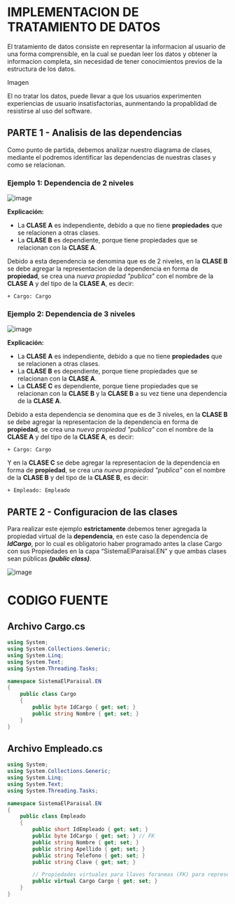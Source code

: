 # IMPLEMENTACION DE TRATAMIENTO DE DATOS
El tratamiento de datos consiste en representar la informacion al usuario de una forma comprensible, en la cual se puedan leer los datos y obtener la informacion completa, sin necesidad de tener conocimientos previos de la estructura de los datos. 

Imagen

El no tratar los datos, puede llevar a que los usuarios experimenten experiencias de usuario insatisfactorias, aunmentando la propablidad de resistirse al uso del software. 

## PARTE 1 - Analisis de las dependencias

Como punto de partida, debemos analizar nuestro diagrama de clases, mediante el podremos identificar las dependencias de nuestras clases y como se relacionan. 

### **Ejemplo 1:** Dependencia de 2 niveles

![image](https://github.com/user-attachments/assets/1ea1e45e-bc74-4b3d-93cb-d54d8e59ebe0)

**Explicación:** 
- La **CLASE A** es independiente, debido a que no tiene **propiedades** que se relacionen a otras clases.
- La **CLASE B** es dependiente, porque tiene propiedades que se relacionan con la **CLASE A**.

Debido a esta dependencia se denomina que es de 2 niveles, en la **CLASE B** se debe agregar la representacion de la dependencia en forma de **propiedad**, se crea una *nueva propiedad "publica"* con el nombre de la **CLASE A** y del tipo de la **CLASE A**, es decir: 
```
+ Cargo: Cargo
```

### **Ejemplo 2:** Dependencia de 3 niveles

![image](https://github.com/user-attachments/assets/f3aba9c2-5db6-4c8e-9c60-215ec3d44b94)

**Explicación:** 
- La **CLASE A** es independiente, debido a que no tiene **propiedades** que se relacionen a otras clases.
- La **CLASE B** es dependiente, porque tiene propiedades que se relacionan con la **CLASE A**.
- La **CLASE C** es dependiente, porque tiene propiedades que se relacionan con la **CLASE B** y la **CLASE B** a su vez tiene una dependencia de la **CLASE A**.

Debido a esta dependencia se denomina que es de 3 niveles, en la **CLASE B** se debe agregar la representacion de la dependencia en forma de **propiedad**, se crea una *nueva propiedad "publica"* con el nombre de la **CLASE A** y del tipo de la **CLASE A**, es decir: 
```
+ Cargo: Cargo
```

Y en la **CLASE C** se debe agregar la representacion de la dependencia en forma de **propiedad**, se crea una *nueva propiedad "publica"* con el nombre de la **CLASE B** y del tipo de la **CLASE B**, es decir: 
```
+ Empleado: Empleado
```
## PARTE 2 - Configuracion de las clases

Para realizar este ejemplo **estrictamente** debemos tener agregada la propiedad virtual de la **dependencia**, en este caso la dependencia de ***IdCargo***, por lo cual es obligatorio haber  programado antes la clase Cargo con sus Propiedades en la capa “SistemaElParaisal.EN” y que  ambas clases sean públicas ***(public class)***.

![image](https://github.com/user-attachments/assets/7e63e2bf-7d71-4b5e-b1aa-e2a8f4a69214)

# CODIGO FUENTE

## Archivo **Cargo.cs**
```csharp
using System;
using System.Collections.Generic;
using System.Linq;
using System.Text;
using System.Threading.Tasks;

namespace SistemaElParaisal.EN
{
    public class Cargo
    {
        public byte IdCargo { get; set; }
        public string Nombre { get; set; }
    }
}
```

## Archivo **Empleado.cs**
```csharp
using System;
using System.Collections.Generic;
using System.Linq;
using System.Text;
using System.Threading.Tasks;

namespace SistemaElParaisal.EN
{
    public class Empleado
    {
        public short IdEmpleado { get; set; }
        public byte IdCargo { get; set; } // FK
        public string Nombre { get; set; }
        public string Apellido { get; set; }
        public string Telefono { get; set; }
        public string Clave { get; set; }

        // Propiedades virtuales para llaves foraneas (FK) para representar la Asociacion
        public virtual Cargo Cargo { get; set; }
    }
}
```


